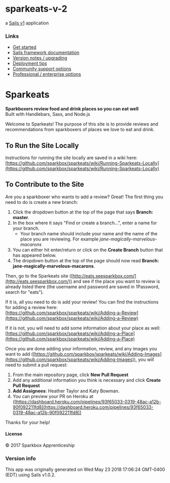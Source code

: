 # sparkeats-v-2

a [Sails v1](https://sailsjs.com) application

### Links

- [Get started](https://sailsjs.com/get-started)
- [Sails framework documentation](https://sailsjs.com/documentation)
- [Version notes / upgrading](https://sailsjs.com/documentation/upgrading)
- [Deployment tips](https://sailsjs.com/documentation/concepts/deployment)
- [Community support options](https://sailsjs.com/support)
- [Professional / enterprise options](https://sailsjs.com/enterprise)

# Sparkeats

**Sparkboxers review food and drink places so you can eat well**  
Built with Handlebars, Sass, and Node.js

Welcome to Sparkeats! The purpose of this site is to provide reviews and recommendations from sparkboxers of places we love to eat and drink.

## To Run the Site Locally

Instructions for running the site locally are saved in a wiki here: [https://github.com/sparkbox/sparkeats/wiki/Running-Sparkeats-Locally](https://github.com/sparkbox/sparkeats/wiki/Running-Sparkeats-Locally)

## To Contribute to the Site

Are you a sparkboxer who wants to add a review? Great! The first thing you need to do is create a new branch:

1.  Click the dropdown button at the top of the page that says **Branch: master**.
2.  In the box where it says "Find or create a branch...", enter a name for your branch.
    - Your branch name should include your name and the name of the place you are reviewing. For example _jane-magically-marvelous-macarons_
3.  You can either hit enter/return or click on the **Create Branch** button that has appeared below.
4.  The dropdown button at the top of the page should now read **Branch: jane-magically-marvelous-macarons**.

Then, go to the Sparkeats site ([http://eats.seesparkbox.com/](http://eats.seesparkbox.com/)) and see if the place you want to review is already listed there (the username and password are saved in 1Password, search for "eats").

If it is, all you need to do is add your review! You can find the instructions for adding a review here: [https://github.com/sparkbox/sparkeats/wiki/Adding-a-Review](https://github.com/sparkbox/sparkeats/wiki/Adding-a-Review)

If it is not, you will need to add some information about your place as well: [https://github.com/sparkbox/sparkeats/wiki/Adding-a-Place](https://github.com/sparkbox/sparkeats/wiki/Adding-a-Place)

Once you are done adding your information, review, and any images you want to add ([https://github.com/sparkbox/sparkeats/wiki/Adding-Images](https://github.com/sparkbox/sparkeats/wiki/Adding-Images)), you will need to submit a pull request:

1.  From the main repository page, click **New Pull Request**
2.  Add any additional information you think is necessary and click **Create Pull Request**
3.  **Add Assignees**: Heather Taylor and Katy Bowman.
4.  You can preview your PR on Heroku at ([https://dashboard.heroku.com/pipelines/93f65033-0319-48ac-a12b-90f092211fd8](https://dashboard.heroku.com/pipelines/93f65033-0319-48ac-a12b-90f092211fd8))

Thanks for your help!

#### License

&copy; 2017 Sparkbox Apprenticeship

### Version info

This app was originally generated on Wed May 23 2018 17:06:24 GMT-0400 (EDT) using Sails v1.0.2.

<!-- Internally, Sails used [`sails-generate@1.15.25`](https://github.com/balderdashy/sails-generate/tree/v1.15.25/lib/core-generators/new). -->

<!--
Note:  Generators are usually run using the globally-installed `sails` CLI (command-line interface).  This CLI version is _environment-specific_ rather than app-specific, thus over time, as a project's dependencies are upgraded or the project is worked on by different developers on different computers using different versions of Node.js, the Sails dependency in its package.json file may differ from the globally-installed Sails CLI release it was originally generated with.  (Be sure to always check out the relevant [upgrading guides](https://sailsjs.com/upgrading) before upgrading the version of Sails used by your app.  If you're stuck, [get help here](https://sailsjs.com/support).)
-->
